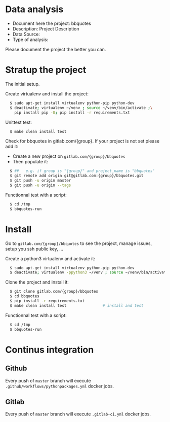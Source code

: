 # Data analysis
- Document here the project: bbquotes
- Description: Project Description
- Data Source:
- Type of analysis:

Please document the project the better you can.

# Stratup the project

The initial setup.

Create virtualenv and install the project:
```bash
  $ sudo apt-get install virtualenv python-pip python-dev
  $ deactivate; virtualenv ~/venv ; source ~/venv/bin/activate ;\
    pip install pip -U; pip install -r requirements.txt
```

Unittest test:
```bash
  $ make clean install test
```

Check for bbquotes in gitlab.com/{group}.
If your project is not set please add it:

- Create a new project on `gitlab.com/{group}/bbquotes`
- Then populate it:

```bash
  $ ##   e.g. if group is "{group}" and project_name is "bbquotes"
  $ git remote add origin git@gitlab.com:{group}/bbquotes.git
  $ git push -u origin master
  $ git push -u origin --tags
```

Functionnal test with a script:
```bash
  $ cd /tmp
  $ bbquotes-run
```
# Install
Go to `gitlab.com/{group}/bbquotes` to see the project, manage issues,
setup you ssh public key, ...

Create a python3 virtualenv and activate it:
```bash
  $ sudo apt-get install virtualenv python-pip python-dev
  $ deactivate; virtualenv -ppython3 ~/venv ; source ~/venv/bin/activate
```

Clone the project and install it:
```bash
  $ git clone gitlab.com/{group}/bbquotes
  $ cd bbquotes
  $ pip install -r requirements.txt
  $ make clean install test                # install and test
```
Functionnal test with a script:
```bash
  $ cd /tmp
  $ bbquotes-run
``` 

# Continus integration
## Github 
Every push of `master` branch will execute `.github/workflows/pythonpackages.yml` docker jobs.
## Gitlab
Every push of `master` branch will execute `.gitlab-ci.yml` docker jobs.
